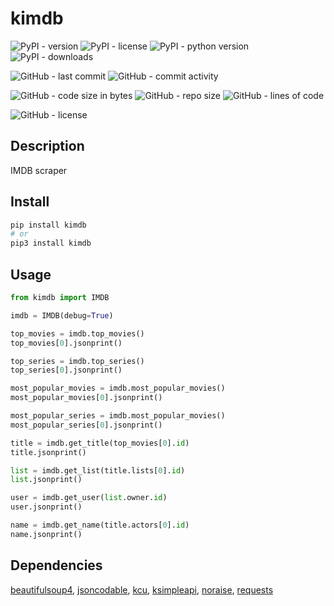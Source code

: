 # kimdb

![PyPI - version](https://img.shields.io/pypi/v/kimdb?style=flat-square)
![PyPI - license](https://img.shields.io/pypi/l/kimdb?label=package%20license&style=flat-square)
![PyPI - python version](https://img.shields.io/pypi/pyversions/kimdb?logo=pypi&style=flat-square)
![PyPI - downloads](https://img.shields.io/pypi/dm/kimdb?logo=pypi&style=flat-square)

![GitHub - last commit](https://img.shields.io/github/last-commit/kkristof200/py_imdb?style=flat-square)
![GitHub - commit activity](https://img.shields.io/github/commit-activity/m/kkristof200/py_imdb?style=flat-square) 

![GitHub - code size in bytes](https://img.shields.io/github/languages/code-size/kkristof200/py_imdb?style=flat-square)
![GitHub - repo size](https://img.shields.io/github/repo-size/kkristof200/py_imdb?style=flat-square)
![GitHub - lines of code](https://img.shields.io/tokei/lines/github/kkristof200/py_imdb?style=flat-square)

![GitHub - license](https://img.shields.io/github/license/kkristof200/py_imdb?label=repo%20license&style=flat-square)

## Description

IMDB scraper

## Install

~~~~bash
pip install kimdb
# or
pip3 install kimdb
~~~~

## Usage

~~~~python
from kimdb import IMDB

imdb = IMDB(debug=True)

top_movies = imdb.top_movies()
top_movies[0].jsonprint()

top_series = imdb.top_series()
top_series[0].jsonprint()

most_popular_movies = imdb.most_popular_movies()
most_popular_movies[0].jsonprint()

most_popular_series = imdb.most_popular_movies()
most_popular_series[0].jsonprint()

title = imdb.get_title(top_movies[0].id)
title.jsonprint()

list = imdb.get_list(title.lists[0].id)
list.jsonprint()

user = imdb.get_user(list.owner.id)
user.jsonprint()

name = imdb.get_name(title.actors[0].id)
name.jsonprint()
~~~~ 

## Dependencies

[beautifulsoup4](https://pypi.org/project/beautifulsoup4), [jsoncodable](https://pypi.org/project/jsoncodable), [kcu](https://pypi.org/project/kcu), [ksimpleapi](https://pypi.org/project/ksimpleapi), [noraise](https://pypi.org/project/noraise), [requests](https://pypi.org/project/requests)
